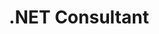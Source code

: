 ---
company: Infusion Development Poland
title: .NET Consultant
description: Implementing and designing scheduling solution in a SCRUM team. Work on-site at the client. (WPF, WCF, SQL Server, Quartz.NET)
from: 09/2012
to: 08/2013
print: true
year: 2012
---
